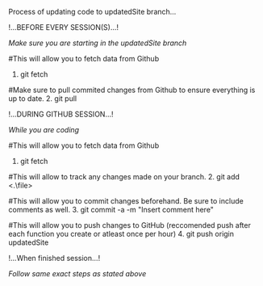 Process of updating code to updatedSite branch...

!...BEFORE EVERY SESSION(S)...!

*Make sure you are starting in the updatedSite branch*

#This will allow you to fetch data from Github
1. git fetch

#Make sure to pull commited changes from Github to ensure everything is up to date.
2. git pull

!...DURING GITHUB SESSION...!

*While you are coding*

#This will allow you to fetch data from Github
1. git fetch

#This will allow to track any changes made on your branch.
2. git add <.\file>

#This will allow you to commit changes beforehand. Be sure to include comments as well.
3. git commit -a -m "Insert comment here"

#This will allow you to push changes to GitHub (reccomended push after each function you create or atleast once per hour)
4. git push origin updatedSite

!...When finished session...!

*Follow same exact steps as stated above*
